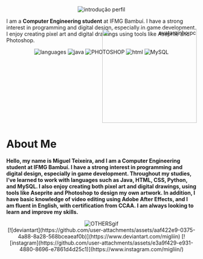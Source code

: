 <div align="center">
  <img src="https://github.com/user-attachments/assets/7512271a-c008-4978-a913-eb76be37cc99" alt="introdução perfil">
</div>

I am a **Computer Engineering student** at IFMG Bambuí. I have a strong interest in programming and digital design, especially in game development. 
I enjoy creating pixel art and digital drawings using tools like Aseprite and Photoshop.

<div align="center">
  <img src="https://github.com/user-attachments/assets/f5135afa-5652-4fc3-9b34-0a53b049da92" alt="languages">
  <img src="https://github.com/user-attachments/assets/a70e5edd-d80e-4dda-88f0-0fba742848f3" alt="java">
  <img src="https://github.com/user-attachments/assets/5c3727d7-36a8-40ef-9a65-87b741195550" alt="PHOTOSHOP">
  <img src="https://github.com/user-attachments/assets/70deb41f-6bf9-4c28-a42e-d99742ed6b7a" alt="html">
  <img src="https://github.com/user-attachments/assets/cf3f7aef-45bc-411a-afdc-9ac5e715f3e2" alt="MySQL">
</div>

<div align="right">
  <img src="https://github.com/user-attachments/assets/2daf6fb1-3e3f-440c-a194-f0c8ae0e7673" alt="avatarzinho pc" width="250" height="250" style="margin-top: -70px;">
</div>

# About Me
**Hello, my name is Miguel Teixeira, and I am a Computer Engineering student at IFMG Bambuí. I have a strong interest in programming and digital design, especially in game development. Throughout my studies, I’ve learned to work with languages such as Java, HTML, CSS, Python, and MySQL. I also enjoy creating both pixel art and digital drawings, using tools like Aseprite and Photoshop to design my own artwork. In addition, I have basic knowledge of video editing using Adobe After Effects, and I am fluent in English, with certification from CCAA. I am always looking to learn and improve my skills.**

<div align="center">
  <img src="https://github.com/user-attachments/assets/cd3ee44b-47ba-4d10-8764-a5f7e6df4144" alt="OTHERSgif">
</div>
<div align="center">
  [![deviantart](https://github.com/user-attachments/assets/aaf422e9-0375-4a88-8a28-568bceaeaf0b)](https://www.deviantart.com/migliin)
  [![instagram](https://github.com/user-attachments/assets/e3a9f429-e931-4880-8696-e7861d4d25c1)](https://www.instagram.com/migliin/)
</div>
